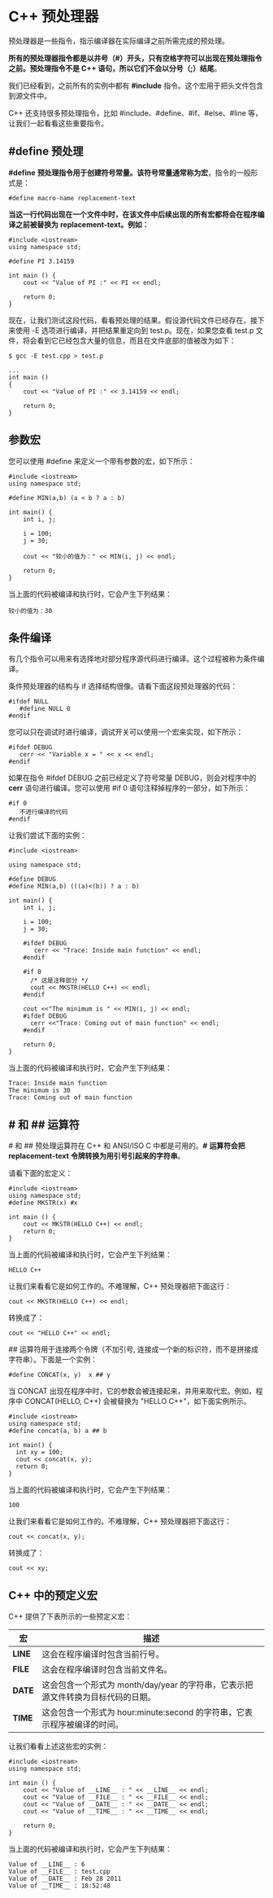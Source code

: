 # C++ 预处理器

预处理器是一些指令，指示编译器在实际编译之前所需完成的预处理。

**所有的预处理器指令都是以井号（#）开头，只有空格字符可以出现在预处理指令之前。预处理指令不是 C++ 语句，所以它们不会以分号（;）结尾**。

我们已经看到，之前所有的实例中都有 **#include** 指令。这个宏用于把头文件包含到源文件中。

C++ 还支持很多预处理指令，比如 #include、#define、#if、#else、#line 等，让我们一起看看这些重要指令。

## #define 预处理

**#define** **预处理指令用于创建符号常量。该符号常量通常称为宏**，指令的一般形式是：

```
#define macro-name replacement-text 
```

**当这一行代码出现在一个文件中时，在该文件中后续出现的所有宏都将会在程序编译之前被替换为** **replacement-text。例如：**

```
#include <iostream> 
using namespace std; 

#define PI 3.14159 

int main () { 
    cout << "Value of PI :" << PI << endl; 

    return 0; 
}
```

现在，让我们测试这段代码，看看预处理的结果。假设源代码文件已经存在，接下来使用 -E 选项进行编译，并把结果重定向到 test.p。现在，如果您查看 test.p 文件，将会看到它已经包含大量的信息，而且在文件底部的值被改为如下：

```
$ gcc -E test.cpp > test.p
 
...
int main ()
{
    cout << "Value of PI :" << 3.14159 << endl; 
 
    return 0;
}
```



## 参数宏

您可以使用 #define 来定义一个带有参数的宏，如下所示：

```
#include <iostream> 
using namespace std; 

#define MIN(a,b) (a < b ? a : b) 

int main() { 
    int i, j; 

    i = 100;
    j = 30; 

    cout << "较小的值为：" << MIN(i, j) << endl; 

    return 0;
}
```

当上面的代码被编译和执行时，它会产生下列结果：

```
较小的值为：30
```



## 条件编译

有几个指令可以用来有选择地对部分程序源代码进行编译。这个过程被称为条件编译。

条件预处理器的结构与 if 选择结构很像。请看下面这段预处理器的代码：

```
#ifdef NULL
   #define NULL 0
#endif
```

您可以只在调试时进行编译，调试开关可以使用一个宏来实现，如下所示：

```
#ifdef DEBUG
   cerr << "Variable x = " << x << endl;
#endif
```

如果在指令 #ifdef DEBUG 之前已经定义了符号常量 DEBUG，则会对程序中的 **cerr** 语句进行编译。您可以使用 #if 0 语句注释掉程序的一部分，如下所示：

```
#if 0
   不进行编译的代码
#endif
```

让我们尝试下面的实例：

```
#include <iostream> 

using namespace std; 

#define DEBUG 
#define MIN(a,b) (((a)<(b)) ? a : b) 

int main() { 
    int i, j; 

    i = 100; 
    j = 30; 

    #ifdef DEBUG 
       cerr << "Trace: Inside main function" << endl; 
    #endif 

    #if 0 
      /* 这是注释部分 */ 
      cout << MKSTR(HELLO C++) << endl; 
    #endif 

    cout <<"The minimum is " << MIN(i, j) << endl; 
    #ifdef DEBUG 
      cerr <<"Trace: Coming out of main function" << endl; 
    #endif 

    return 0; 
}
```

当上面的代码被编译和执行时，它会产生下列结果：

```
Trace: Inside main function
The minimum is 30
Trace: Coming out of main function
```



## # 和 ## 运算符

\# 和 ## 预处理运算符在 C++ 和 ANSI/ISO C 中都是可用的。**#** **运算符会把** **replacement-text** **令牌转换为用引号引起来的字符串**。

请看下面的宏定义：

```
#include <iostream> 
using namespace std; 
#define MKSTR(x) #x 

int main () { 
    cout << MKSTR(HELLO C++) << endl; 
    return 0; 
}
```

当上面的代码被编译和执行时，它会产生下列结果：

```
HELLO C++
```

让我们来看看它是如何工作的。不难理解，C++ 预处理器把下面这行：

```
cout << MKSTR(HELLO C++) << endl;
```

转换成了：

```
cout << "HELLO C++" << endl;
```

\## 运算符用于连接两个令牌（不加引号, 连接成一个新的标识符，而不是拼接成字符串）。下面是一个实例：

```
#define CONCAT(x, y)  x ## y
```

当 CONCAT 出现在程序中时，它的参数会被连接起来，并用来取代宏。例如，程序中 CONCAT(HELLO, C++) 会被替换为 "HELLO C++"，如下面实例所示。

```
#include <iostream> 
using namespace std; 
#define concat(a, b) a ## b 

int main() { 
  int xy = 100; 
  cout << concat(x, y); 
  return 0; 
}
```

当上面的代码被编译和执行时，它会产生下列结果：

```
100
```

让我们来看看它是如何工作的。不难理解，C++ 预处理器把下面这行：

```
cout << concat(x, y);
```

转换成了：

```
cout << xy;
```



## C++ 中的预定义宏

C++ 提供了下表所示的一些预定义宏：

| **宏**   | **描述**                                                     |
| -------- | ------------------------------------------------------------ |
| __LINE__ | 这会在程序编译时包含当前行号。                               |
| __FILE__ | 这会在程序编译时包含当前文件名。                             |
| __DATE__ | 这会包含一个形式为 month/day/year 的字符串，它表示把源文件转换为目标代码的日期。 |
| __TIME__ | 这会包含一个形式为 hour:minute:second 的字符串，它表示程序被编译的时间。 |

让我们看看上述这些宏的实例：

```
#include <iostream> 
using namespace std; 

int main () { 
    cout << "Value of __LINE__ : " << __LINE__ << endl; 
    cout << "Value of __FILE__ : " << __FILE__ << endl; 
    cout << "Value of __DATE__ : " << __DATE__ << endl; 
    cout << "Value of __TIME__ : " << __TIME__ << endl; 

    return 0; 
}
```



当上面的代码被编译和执行时，它会产生下列结果：

```
Value of __LINE__ : 6
Value of __FILE__ : test.cpp
Value of __DATE__ : Feb 28 2011
Value of __TIME__ : 18:52:48
```